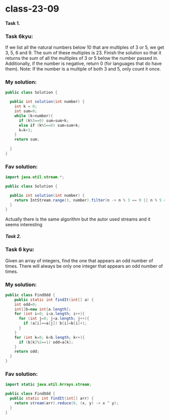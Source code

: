 # class-23-09
#### Task 1.
### Task 6kyu: 
If we list all the natural numbers below 10 that are multiples of 3 or 5, we get 3, 5, 6 and 9. The sum of these multiples is 23.
Finish the solution so that it returns the sum of all the multiples of 3 or 5 below the number passed in. Additionally, if the number is negative, return 0 (for languages that do have them).
Note: If the number is a multiple of both 3 and 5, only count it once. 

### My solution:
```Java
public class Solution {

  public int solution(int number) {
    int k = 0;
    int sum=0;
    while (k<number){
      if (k%3==0) sum=sum+k;
      else if (k%5==0) sum=sum+k;
      k=k+1;
    }
    return sum;
  
  }
}
```
### Fav solution:
```Java
import java.util.stream.*;

public class Solution {

  public int solution(int number) {
    return IntStream.range(3, number).filter(n -> n % 3 == 0 || n % 5 == 0).sum();
  }
}
```
Actually there is the same algorithm but the autor used streams and it seems interesting

 

##### Task 2. 
### Task 6 kyu: 
Given an array of integers, find the one that appears an odd number of times.
There will always be only one integer that appears an odd number of times.

### My solution: 
```Java
public class FindOdd {
	public static int findIt(int[] a) {
    int odd=0;
    int[]b=new int[a.length];
    for (int i=0; i<a.length; i++){
      for (int j=0; j<a.length; j++){
        if (a[i]==a[j]) b[i]=b[i]+1;
      }
    }
    for (int k=0; k<b.length; k++){
      if (b[k]%2==1) odd=a[k];
    }
  	return odd;
  }
}
```
### Fav solution:
```Java
import static java.util.Arrays.stream;

public class FindOdd {
  public static int findIt(int[] arr) {
    return stream(arr).reduce(0, (x, y) -> x ^ y);
  }
}
```
